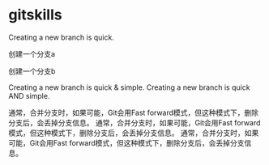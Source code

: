 # gitskills

Creating a new branch is quick.

创建一个分支a

创建一个分支b

Creating a new branch is quick & simple.
Creating a new branch is quick AND simple.



通常，合并分支时，如果可能，Git会用Fast forward模式，但这种模式下，删除分支后，会丢掉分支信息。
通常，合并分支时，如果可能，Git会用Fast forward模式，但这种模式下，删除分支后，会丢掉分支信息。
通常，合并分支时，如果可能，Git会用Fast forward模式，但这种模式下，删除分支后，会丢掉分支信息。
